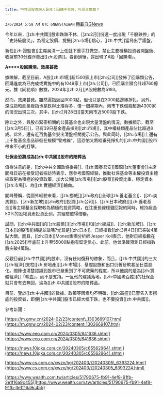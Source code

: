 ```yaml
---
title: 中共國股市病入膏肓：回購不見效，社保金來救？
---
```

`3/6/2024 5:58 AM UTC GNEWSTAIWAN` [轉載自GNews](https://gnews.org/articles/2369459)


今年以來，[[zh:中共國]]股市跌跌不休，[[zh:2月]]份還一度出現「千股跌停」的「史詩級股災」。為穩定股價、提振[[zh:市場]]信心，[[zh:中共]]當局出手護盤。
  

新任[[zh:證監會]]主席吳清一上任就下重手打做空，禁止主要機構投資者開盤後、收盤前30分鐘淨賣出[[zh:股票]]。春節過後，還出現了A股「回購潮」。

  

**A****股回購潮，效果甚微**

  

據瞭解，截至目前，A股[[zh:市場]]超1500家上市[[zh:公司]]發佈了回購類公告，回購進度為已完成或實施中的有1049家上市[[zh:公司]]，已回購金額合計超760億元。據《同花順》數據，2024年[[zh:2月]]A股總數為5193。

  

然而，效果甚微。雖然滬指返回3000點，但也只是在3000點邊緣掙扎。另外，深成指和創業板指也是跌得比漲得多，僅一個星期內，兩市下跌個股超過4300家的情況出現三次，其中，[[zh:2月28日]]當天兩市近5000股下跌。

  

除此之外，與股市緊密相關的公募基金也出現大量清盤的情況。數據顯示，截至[[zh:3月5日]]，已有39只基金產品揮別[[zh:市場]]，其中權益類產品佔比超過8成。此外，還有近百隻基金髮出清盤相關提示公告。與此同時，[[zh:市場]]上還有上千隻基金產品徘徊在規模"警戒線"。這恐怕又將給垂死掙扎的[[zh:中共國]]股市帶來不小的打擊。

  

**社保金恐將成為[[zh:中共國]]股市的陪葬品**

  

值得注意的是，[[zh:中共全國政協委員]]、[[zh:國泰君安]]國際[[zh:董事會]]主席閻峰日前在接受記者採訪時表示，應參考國際經驗，推動社保基金等主權投資主體採取更為積極的投資政策，加大公開[[zh:市場]][[zh:股票]]投資比重，穩定資本[[zh:市場]]、為[[zh:實體經濟]]輸血。

  

閻峰聲稱，從國外經驗來看，[[zh:挪威]][[zh:政府]]全球[[zh:養老基金]]、[[zh:淡馬錫]]、[[zh:新加坡]][[zh:政府]]投資[[zh:公司]]、[[zh:日本政府]][[zh:養老基金]]等主權基金採取較為積極的投資策略，在注重長線穩健回報的同時，維持超過50%的股權資產投資比例，其經驗值得借鑒。

  

試問，[[zh:中共國]]的[[zh:股票]][[zh:市場]]和[[zh:挪威]]、[[zh:新加坡]]、[[zh:日本]]的股市能相提並論嗎?尤其是[[zh:日本]]。日經指數[[zh:3月4日]]已突破4萬點大關，而且，[[zh:日本]]Monex集團分析師Jesper Koll表示，他對日經指數在[[zh:2025]]年底前上升至55000點抱有堅定信心。此前，他曾準確預測日經指數將突破4萬點。

  

反觀目前[[zh:中共國]]的股市，沒有任何復蘇的跡象，而且，[[zh:中共國]]的三大[[zh:經濟]]支柱[[zh:房地產]][[zh:市場]]、基礎設施和出口仍舊疲軟甚至日益惡化。閻鋒也清楚認識到股市已嚴重到了不可救藥的程度，所以他說的是為[[zh:實體經濟]]「輸血」，而不是支持。一旦他的建議落地，[[zh:中國老百姓]]的社保金就只會有去無回，淪為[[zh:中共國]]股市的陪葬品。

  

目前，鑒於[[zh:中共國]]的數據、政策等因素均不明確，[[zh:高盛]]已警告入市撈底的投資者，即便[[zh:中共國]]股市已經大幅下跌，也不要投資[[zh:中共國]]。

  

  

參考新聞：

[https://m.gmw.cn/2024-02/23/content\_1303669107.htm](https://m.gmw.cn/2024-02/23/content_1303669107.htm)

[https://www.eeo.com.cn/2024/0305/641636.shtml](https://www.eeo.com.cn/2024/0305/641636.shtml) 

[https://news.10jqka.com.cn/20240305/c655629641.shtml](https://news.10jqka.com.cn/20240305/c655629641.shtml)

[https://www.cs.com.cn/xwzx/hg/202403/t20240305\_6393224.html](https://www.cs.com.cn/xwzx/hg/202403/t20240305_6393224.html)

[https://www.wealth.com.tw/articles/51790675-fb91-4ef8-91fb-3e1f16a9c455](https://www.wealth.com.tw/articles/51790675-fb91-4ef8-91fb-3e1f16a9c455)
